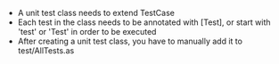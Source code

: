 * A unit test class needs to extend TestCase
* Each test in the class needs to be annotated with [Test], or start with 'test' or 'Test' in order to be executed
* After creating a unit test class, you have to manually add it to test/AllTests.as
